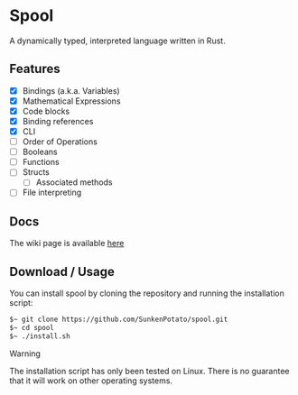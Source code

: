 # Spool
A dynamically typed, interpreted language written in Rust.

## Features
- [x] Bindings (a.k.a. Variables)
- [x] Mathematical Expressions
- [x] Code blocks
- [x] Binding references
- [x] CLI
- [ ] Order of Operations
- [ ] Booleans
- [ ] Functions
- [ ] Structs
  - [ ] Associated methods
- [ ] File interpreting

## Docs
The wiki page is available [here](https://github.com/SunkenPotato/spool/wiki/)

## Download / Usage
You can install spool by cloning the repository and running the installation script:
```sh
$~ git clone https://github.com/SunkenPotato/spool.git
$~ cd spool
$~ ./install.sh
```

> [!WARNING]
> The installation script has only been tested on Linux. There is no guarantee that it will work on other operating systems.

